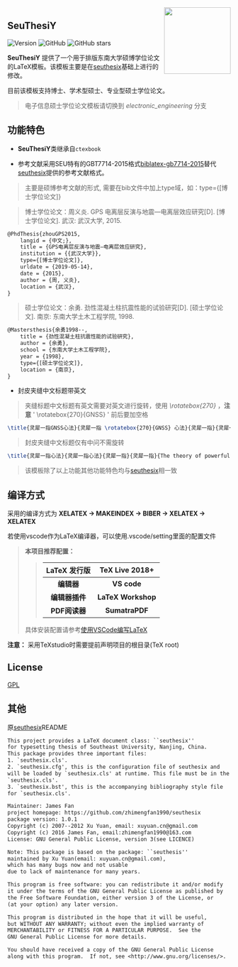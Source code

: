 <img src="./figures/seu-color-logo.png" align="right" width="150"/>

## SeuThesiY

![Version](https://img.shields.io/badge/%20Version-3.1.0-green?style=for-the-badge&logo=appveyor) ![GitHub](https://img.shields.io/github/license/DansYU/SeuThesiY?style=for-the-badge&logo=appveyor) ![GitHub stars](https://img.shields.io/github/stars/DansYU/SeuThesiY?style=for-the-badge&logo=appveyor)

**SeuThesiY** 提供了一个用于排版东南大学硕博学位论文的LaTeX模板。该模板主要是在[seuthesix](https://github.com/zhimengfan1990/seuthesix)基础上进行的修改。

目前该模板支持博士、学术型硕士、专业型硕士学位论文。

> 电子信息硕士学位论文模板请切换到 *electronic_engineering* 分支


## 功能特色

* **SeuThesiY**类继承自`ctexbook`

* 参考文献采用SEU特有的GBT7714-2015格式[biblatex-gb7714-2015](https://github.com/hushidong/biblatex-gb7714-2015)替代[seuthesix](https://github.com/zhimengfan1990/seuthesix)提供的参考文献格式。

> 主要是硕博参考文献的形式, 需要在bib文件中加上type域，如：type={[博士学位论文]}

> 博士学位论文：周义炎. GPS 电离层反演与地震—电离层效应研究[D]. [博士学位论文]. 武汉: 武汉大学, 2015.
```tex
@PhdThesis{zhouGPS2015,
    langid = {中文;},
    title = {GPS电离层反演与地震—电离层效应研究},
    institution = {{武汉大学}},
    type={[博士学位论文]},
    urldate = {2019-05-14},
    date = {2015},
    author = {周, 义炎},
    location = {武汉},
}
```
> 硕士学位论文：余勇. 劲性混凝土柱抗震性能的试验研究[D]. [硕士学位论文]. 南京: 东南大学土木工程学院, 1998.
```tex
@Mastersthesis{余勇1998--,
    title = {劲性混凝土柱抗震性能的试验研究},
    author = {余勇},
    school = {东南大学土木工程学院},
    year = {1998},
    type={[硕士学位论文]},
    location = {南京},
}
```
* 封皮夹缝中文标题带英文
> 夹缝标题中文标题有英文需要对英文进行旋转，使用 *\rotatebox{270}* ，**注意** ' \rotatebox{270}{GNSS} ' 前后要加空格
```tex
\title{灵犀一指GNSS心法}{灵犀一指 \rotatebox{270}{GNSS} 心法}{灵犀一指}{灵犀一指}{The theory of powerful fingers}{powerful fingers}
```
> 封皮夹缝中文标题仅有中问不需旋转
```tex
\title{灵犀一指心法}{灵犀一指心法}{灵犀一指}{灵犀一指}{The theory of powerful fingers}{powerful fingers}
```
> 该模板除了以上功能其他功能特色均与[seuthesix](https://github.com/zhimengfan1990/seuthesix)相一致


## 编译方式
采用的编译方式为  **XELATEX →  MAKEINDEX →  BIBER →    XELATEX →    XELATEX**

若使用vscode作为LaTeX编译器，可以使用.vscode/setting里面的配置文件

> **本项目推荐配置：**
>>| LaTeX 发行版 |TeX Live 2018+|
>>| :---: | :---: |
>>| **编辑器** |**VS code** |
>>| **编辑器插件** | **LaTeX Workshop**|
>>| **PDF阅读器** |**SumatraPDF** |
> 具体安装配置请参考[使用VSCode编写LaTeX](https://zhuanlan.zhihu.com/p/38178015)


**注意：** 采用TeXstudio时需要提前声明项目的根目录(TeX root)



## License
[GPL](https://www.gnu.org/licenses/gpl-3.0.txt)


## 其他

原[seuthesix](https://github.com/zhimengfan1990/seuthesix)README

``` txt
This project provides a LaTeX document class: ``seuthesix''
for typesetting thesis of Southeast University, Nanjing, China.
This package provides three important files:
1. `seuthesix.cls'.
2. `seuthesix.cfg', this is the configuration file of seuthesix and
will be loaded by `seuthesix.cls' at runtime. This file must be in the same directory as
`seuthesix.cls'.
3. `seuthesix.bst', this is the accompanying bibliography style file
for `seuthesix.cls'.

Maintainer: James Fan
project homepage: https://github.com/zhimengfan1990/seuthesix
package version: 1.0.1
Copyright (c) 2007--2012 Xu Yuan, email: xuyuan.cn@gmail.com
Copyright (c) 2016 James Fan, email:zhimengfan1990@163.com
License: GNU General Public License, version 3(see LICENCE)

Note: This package is based on the package: ``seuthesis''
maintained by Xu Yuan(email: xuyuan.cn@gmail.com), 
which has many bugs now and not usable
due to lack of maintenance for many years.

This program is free software: you can redistribute it and/or modify
it under the terms of the GNU General Public License as published by
the Free Software Foundation, either version 3 of the License, or
(at your option) any later version.

This program is distributed in the hope that it will be useful,
but WITHOUT ANY WARRANTY; without even the implied warranty of
MERCHANTABILITY or FITNESS FOR A PARTICULAR PURPOSE.  See the
GNU General Public License for more details.

You should have received a copy of the GNU General Public License
along with this program.  If not, see <http://www.gnu.org/licenses/>.
```
